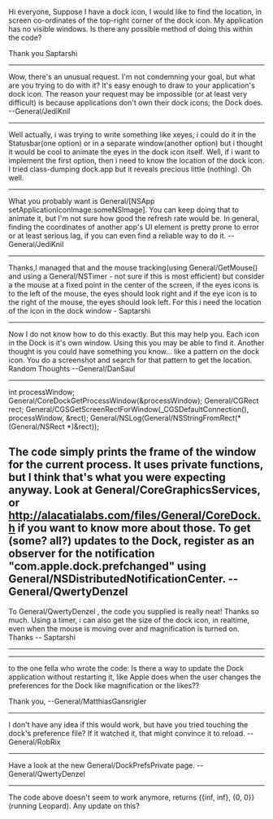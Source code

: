 

Hi everyone,
Suppose I have a dock icon, I would like to find the location, in screen co-ordinates of the top-right corner of the dock icon. My application has no visible windows.
Is there any possible method of doing this within the code?

Thank you
Saptarshi

----
Wow, there's an unusual request. I'm not condemning your goal, but what are you trying to do with it? It's easy enough to draw to your application's dock icon. The reason your request may be impossible (or at least very difficult) is because applications don't own their dock icons; the Dock does. --General/JediKnil

----
Well actually, i was trying to write something like xeyes, i could do it in the Statusbar(one option) or in a separate window(another option) but i thought it would be cool to animate the eyes in the dock icon itself. Well, if i want to implement the first option, then i need to know the location of the dock icon. I tried class-dumping dock.app but it reveals precious little (nothing).
Oh well.

----
What you probably want is     General/[NSApp setApplicationIconImage:someNSImage]. You can keep doing that to animate it, but I'm not sure how good the refresh rate would be. In general, finding the coordinates of another app's UI element is pretty prone to error or at least serious lag, if you can even find a reliable way to do it. --General/JediKnil

----
Thanks,I managed that and the mouse tracking(using General/GetMouse() and using a General/NSTimer - not sure if this is most efficient) but consider a the mouse at a fixed point in the center of the screen, if the eyes icons is to the left of the mouse, the eyes should look right and if the eye icon is to the right of the mouse, the eyes should look left. For this i need the location of the icon in the dock window - Saptarshi

----
Now I do not know how to do this exactly. But this may help you. Each icon in the Dock is it's own window. Using this you may be able to find it. Another thought is you could have something you know... like a pattern on the dock icon. You do a screenshot and search for that pattern to get the location. Random Thoughts --General/DanSaul

----
    
int processWindow;
General/CoreDockGetProcessWindow(&processWindow);
General/CGRect rect;
General/CGSGetScreenRectForWindow(_CGSDefaultConnection(), processWindow, &rect);
General/NSLog(General/NSStringFromRect(*(General/NSRect *)&rect));

The code simply prints the frame of the window for the current process. It uses private functions, but I think that's what you were expecting anyway. Look at General/CoreGraphicsServices, or http://alacatialabs.com/files/General/CoreDock.h if you want to know more about those.
To get (some? all?) updates to the Dock, register as an observer for the notification "com.apple.dock.prefchanged" using General/NSDistributedNotificationCenter. -- General/QwertyDenzel
----
To General/QwertyDenzel , the code you supplied is really neat! Thanks so much. Using a timer, i can also get the size of the dock icon, in realtime, even when the mouse is moving over and magnification is  turned on. Thanks -- Saptarshi

----

----
to the one fella who wrote the code:
Is there a way to update the Dock application without restarting it, like Apple does when the user changes the preferences for the Dock like magnification or the likes??

Thank you,
--General/MatthiasGansrigler

----

I don't have any idea if this would work, but have you tried touching the dock's preference file? If it watched it, that might convince it to reload. -- General/RobRix

----

Have a look at the new General/DockPrefsPrivate page. -- General/QwertyDenzel

----
The code above doesn't seem to work anymore, returns      {{inf, inf}, {0, 0}}  (running Leopard). Any update on this?